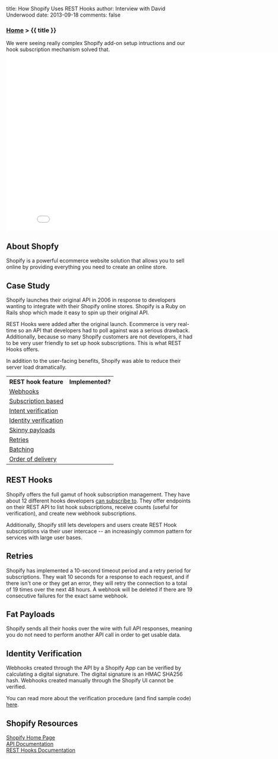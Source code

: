 title: How Shopify Uses REST Hooks
author: Interview with David Underwood
date: 2013-09-18
comments: false

### [Home](/) > {{ title }}

<div class="quote">We were seeing really complex Shopify add-on setup intructions and our hook subscription mechanism solved that.</div>

<iframe width="853" height="480" src="//www.youtube.com/embed/0Vi7n31_pRM?rel=0" frameborder="0" allowfullscreen></iframe>

## About Shopfy

Shopify is a powerful ecommerce website solution that allows you to sell online by providing everything you need to create an online store.

## Case Study

Shopify launches their original API in 2006 in response to developers wanting to integrate with their Shopify online stores. Shopify is a Ruby on Rails shop which made it easy to spin up their original API.

REST Hooks were added after the original launch. Ecommerce is very real-time so an API that developers had to poll against was a serious drawback. Additionally, because so many Shopify customers are not developers, it had to be very user friendly to set up hook subscriptions. This is what REST Hooks offers.

In addition to the user-facing benefits, Shopify was able to reduce their server load dramatically.

<table>
  <tr>
    <th>REST hook feature</th>
    <th>Implemented?</th>
  </tr>
  <tr>
    <td><a href="/">Webhooks</a></td>
    <td><i class="icon-check-sign"></i></td>
  </tr>
  <tr>
    <td><a href="/">Subscription based</a></td>
    <td><i class="icon-check-sign"></i></td>
  </tr>
  <tr>
    <td><a href="/">Intent verification</a> <i class="icon-shield" title="Security feature"></i></td>
    <td></td>
  </tr>
  <tr>
    <td><a href="/">Identity verification</a> <i class="icon-shield" title="Security feature"></i></td>
    <td><i class="icon-check-sign"></i></td>
  </tr>
  <tr>
    <td><a href="/">Skinny payloads</a> <i class="icon-shield" title="Security feature"></i></td>
    <td></td>
  </tr>
  <tr>
    <td><a href="/">Retries</a></td>
    <td><i class="icon-check-sign"></i></td>
  </tr>
  <tr>
    <td><a href="/">Batching</a></td>
    <td></td>
  </tr>
  <tr>
    <td><a href="/">Order of delivery</a></td>
    <td><i class="icon-check-sign"></i></td>
  </tr>
</table>

## REST Hooks

Shopify offers the full gamut of hook subscription management. They have about 12 different hooks developers [can subscribe to](http://docs.shopify.com/api/webhook). They offer endpoints on their REST API to list hook subscriptions, receive counts (useful for verification), and create new webhook subscriptions.

Additionally, Shopify still lets developers and users create REST Hook subscriptions via their user intercace -- an increasingly common pattern for services with large user bases.

## Retries

Shopify has implemented a 10-second timeout period and a retry period for subscriptions. They wait 10 seconds for a response to each request, and if there isn't one or they get an error, they will retry the connection to a total of 19 times over the next 48 hours. A webhook will be deleted if there are 19 consecutive failures for the exact same webhook.

## Fat Payloads

Shopify sends all their hooks over the wire with full API responses, meaning you do not need to perform another API call in order to get usable data.

## Identity Verification

Webhooks created through the API by a Shopify App can be verified by calculating a digital signature. The digital signature is an HMAC SHA256 hash. Webhooks created manually through the Shopify UI cannot be verified.

You can read more about the verification procedure (and find sample code) [here](http://docs.shopify.com/api/tutorials/using-webhooks#verify-webhook).


## Shopify Resources

[Shopify Home Page](http://shopify.com)  
[API Documentation](http://docs.shopify.com/api/)  
[REST Hooks Documentation](http://docs.shopify.com/api/webhook)  